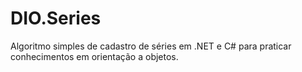 # DIO.Series
 Algoritmo simples de cadastro de séries em .NET e C# para praticar conhecimentos em orientação a objetos.
